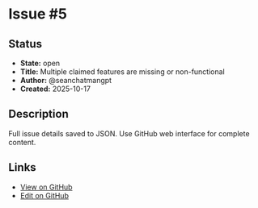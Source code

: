 # Issue #5

## Status

- **State:** open
- **Title:** Multiple claimed features are missing or non-functional
- **Author:** @seanchatmangpt
- **Created:** 2025-10-17

## Description

Full issue details saved to JSON. Use GitHub web interface for complete content.

## Links

- [View on GitHub](https://github.com/seanchatmangpt/clnrm/issues/5)
- [Edit on GitHub](https://github.com/seanchatmangpt/clnrm/issues/5/edit)

